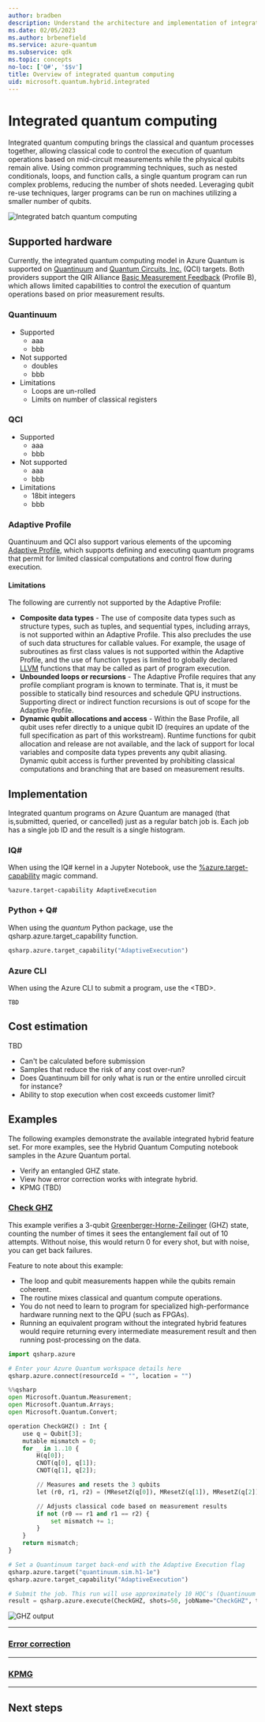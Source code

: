 ```yaml
---
author: bradben
description: Understand the architecture and implementation of integrated quantum computing.
ms.date: 02/05/2023
ms.author: brbenefield
ms.service: azure-quantum
ms.subservice: qdk
ms.topic: concepts
no-loc: ['Q#', '$$v']
title: Overview of integrated quantum computing
uid: microsoft.quantum.hybrid.integrated
---
```


# Integrated quantum computing

Integrated quantum computing brings the classical and quantum processes together, allowing classical code to control the execution of quantum operations based on mid-circuit measurements while the physical qubits remain alive. Using common programming techniques, such as nested conditionals, loops, and function calls, a single quantum program can run complex problems, reducing the number of shots needed. Leveraging qubit re-use techniques, larger programs can be run on machines utilizing a smaller number of qubits.

![Integrated batch quantum computing](~/media/hybrid/integrated-2.png)

## Supported hardware

Currently, the integrated quantum computing model in Azure Quantum is supported on [Quantinuum](https://www.quantinuum.com/) and [Quantum Circuits, Inc.](https://quantumcircuits.com/) (QCI) targets. Both providers support the QIR Alliance [Basic Measurement Feedback](https://github.com/qir-alliance/qir-spec/blob/main/specification/v0.1/7_Profiles.md#profile-b-basic-measurement-feedback) (Profile B), which allows limited capabilities to control the execution of quantum operations based on prior measurement results. 

### Quantinuum

- Supported
  - aaa
  - bbb
- Not supported
  - doubles
  - bbb
- Limitations
  - Loops are un-rolled
  - Limits on number of classical registers

### QCI

- Supported
  - aaa
  - bbb
- Not supported
  - aaa
  - bbb
- Limitations
  - 18bit integers
  - bbb

### Adaptive Profile

Quantinuum and QCI also support various elements of the upcoming [Adaptive Profile](https://github.com/qir-alliance/.github/pull/31), which supports defining and executing quantum programs that permit for limited classical computations and control flow during execution.

#### Limitations

The following are currently not supported by the Adaptive Profile:

- **Composite data types** - The use of composite data types such as structure types, such as tuples, and sequential types, including arrays, is not supported within an Adaptive Profile. This also precludes the use of such data structures for callable values. For example, the usage of subroutines as first class values is not supported within the Adaptive Profile, and the use of function types is limited to globally declared [LLVM](https://llvm.org/) functions that may be called as part of program execution.
- **Unbounded loops or recursions** - The Adaptive Profile requires that any profile compliant program is known to terminate. That is, it must be possible to statically bind resources and schedule QPU instructions. Supporting direct or indirect function recursions is out of scope for the Adaptive Profile.
- **Dynamic qubit allocations and access** - Within the Base Profile, all qubit uses refer directly to a unique qubit ID (requires an update of the full specification as part of this workstream). Runtime functions for qubit allocation and release are not available, and the lack of support for local variables and composite data types prevents any qubit aliasing. Dynamic qubit access is further prevented by prohibiting classical computations and branching that are based on measurement results.

## Implementation

Integrated quantum programs on Azure Quantum are managed (that is,submitted, queried, or cancelled) just as a regular batch job is. Each job has a single job ID and the result is a single histogram.

### IQ\#

When using the IQ# kernel in a Jupyter Notebook, use the [%azure.target-capability](xref:microsoft.quantum.iqsharp.magic-ref.azure.target-capability) magic command. 

```qsharp
%azure.target-capability AdaptiveExecution
```

### Python + Q\#

When using the *quantum* Python package, use the qsharp.azure.target_capability function. 

```python
qsharp.azure.target_capability("AdaptiveExecution")
```

### Azure CLI

When using the Azure CLI to submit a program, use the \<TBD\>.

```azurecli
TBD
```


## Cost estimation

TBD

- Can't be calculated before submission
- Samples that reduce the risk of any cost over-run?
- Does Quantinuum bill for only what is run or the entire unrolled circuit for instance?
- Ability to stop execution when cost exceeds customer limit?

## Examples

The following examples demonstrate the available integrated hybrid feature set. For more examples, see the Hybrid Quantum Computing notebook samples in the Azure Quantum portal. 

- Verify an entangled GHZ state. 
- View how error correction works with integrate hybrid. 
- KPMG (TBD)

### [Check GHZ](#tab/tabid-ghz) 

This example verifies a 3-qubit [Greenberger-Horne-Zeilinger](https://en.wikipedia.org/wiki/Greenberger%E2%80%93Horne%E2%80%93Zeilinger_state#:~:text=In%20physics%2C%20in%20the%20area%20of%20quantum%20information,Greenberger%2C%20Michael%20Horne%20and%20Anton%20Zeilinger%20in%201989) (GHZ) state, counting the number of times it sees the entanglement fail out of 10 attempts. Without noise, this would return 0 for every shot, but with noise, you can get back failures. 

Feature to note about this example:

- The loop and qubit measurements happen while the qubits remain coherent.
- The routine mixes classical and quantum compute operations. 
- You do not need to learn to program for specialized high-performance hardware running next to the QPU (such as FPGAs).
- Running an equivalent program without the integrated hybrid features would require returning every intermediate measurement result and then running post-processing on the data. 

```python
import qsharp.azure

# Enter your Azure Quantum workspace details here
qsharp.azure.connect(resourceId = "", location = "")

%%qsharp
open Microsoft.Quantum.Measurement;
open Microsoft.Quantum.Arrays;
open Microsoft.Quantum.Convert;

operation CheckGHZ() : Int {
    use q = Qubit[3];
    mutable mismatch = 0;
    for _ in 1..10 {
        H(q[0]);
        CNOT(q[0], q[1]);
        CNOT(q[1], q[2]);

        // Measures and resets the 3 qubits
        let (r0, r1, r2) = (MResetZ(q[0]), MResetZ(q[1]), MResetZ(q[2]));

        // Adjusts classical code based on measurement results
        if not (r0 == r1 and r1 == r2) {
            set mismatch += 1;
        }
    }
    return mismatch;
}

# Set a Quantinuum target back-end with the Adaptive Execution flag
qsharp.azure.target("quantinuum.sim.h1-1e")
qsharp.azure.target_capability("AdaptiveExecution")

# Submit the job. This run will use approximately 10 HQC's (Quantinuum billing unit)
result = qsharp.azure.execute(CheckGHZ, shots=50, jobName="CheckGHZ", timeout=240)
```

![GHZ output](~/media/hybrid/ghz-output.png)

***

### [Error correction](#tab/tabid-qec)

***

### [KPMG](#tab/tabid-kpmg)  

***

## Next steps



